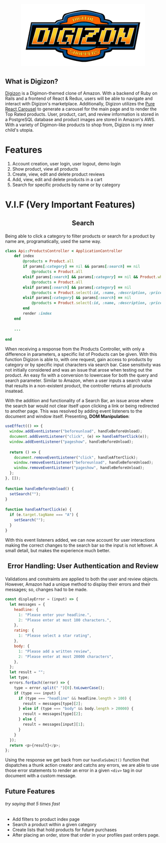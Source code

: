 # [<p align="center"/> <img src="./frontend/src/assets/logo.png" width="400" height="200" />](https://digizon.onrender.com)

## **What is Digizon?**

[Digizon](https://digizon.onrender.com) is a Digimon-themed clone of Amazon. With a backend of Ruby on Rails and a frontend of React & Redux, users will be able to navigate and interact with Digizon's marketplace. Additionally, Digizon utilizes the [Pure React Carousel](https://github.com/express-labs/pure-react-carousel) to generate a carousel for the main page and to render the Top Rated products. User, product, cart, and review information is stored in a PostgreSQL database and product images are stored in Amazon's AWS. With a variety of Digimon-like products to shop from, Digizon is my inner child's utopia.

# **Features**

1. Account creation, user login, user logout, demo login
2. Show product, view all products
3. Create, view, edit and delete product reviews
4. Add, view, edit and delete products in a cart
5. Search for specific products by name or by category

# **V.I.F (Very Important Features)**

## <p align="center"/> **Search** </p>

Being able to click a category to filter products or search for a product by name are, programatically, used the same way.

```ruby
class Api::ProductsController < ApplicationController
    def index
        @products = Product.all
        if params[:category] == nil && params[:search] == nil
            @products = Product.all
        elsif params[:search] && params[:category] == nil && Product.where("lower(name) LIKE ?", "%" + params[:search].downcase + "%").length == 0
            @products = Product.all
        elsif params[:search] && params[:category] == nil
            @products = Product.select(:id, :name, :description, :price, :category).where("lower(name) LIKE ?", "%" + params[:search].downcase + "%")
        elsif params[:category] && params[:search] == nil
            @products = Product.select(:id, :name, :description, :price, :category).where(category: params[:category])
        end
        render :index
    end

    ...

end
```

When receiving a response from the Products Controller, with only a difference in parameters, a specific list of Products can be given. With this function Digizon is able to, with one request, gain access to products by category or by specific input characters via search bar. Case sensitivity was not initially considered and was an issue that arose when testing out the product. An easy fix with a conversion to lowercase for both the query and search parameter. Similar to Amazon, when a user inputs a search value that results in a non-existent product, the controller returns all products insatead.

With the addition and functionality of a Search Bar, an issue arose where the search bar would not clear itself upon clicking a link or being redirected to another page. This was resolved by adding event listeners to the document and window itself. Presenting, **DOM Manipulation**:

```js
useEffect(() => {
  window.addEventListener("beforeunload", handleBeforeUnload);
  document.addEventListener("click", (e) => handleAfterClick(e));
  window.addEventListener("pageshow", handleBeforeUnload);

  return () => {
    document.removeEventListener("click", handleAfterClick);
    window.removeEventListener("beforeunload", handleBeforeUnload);
    window.removeEventListener("pageshow", handleBeforeUnload);
  };
}, []);

function handleBeforeUnload() {
  setSearch("");
}

function handleAfterClick(e) {
  if (e.target.tagName === "A") {
    setSearch("");
  }
}
```

With this event listeners added, we can now account for user interactions making the correct changes to the search bar so the input is not leftover. A small detail, but makes the experience much better.

## <p align="center"/> **Error Handling: User Authentication and Review** </p>

Validations and constraints are applied to both the user and review objects. However, Amazon had a unique method to display their errors and their messages; so, changes had to be made.

```js
const displayError = (input) => {
  let messages = {
    headline: {
      1: "Please enter your headline.",
      2: "Please enter at most 100 characters.",
    },
    rating: {
      1: "Please select a star rating",
    },
    body: {
      1: "Please add a written review",
      2: "Please enter at most 20000 characters",
    },
  };
  let result = "";
  let type;
  errors.forEach((error) => {
    type = error.split(" ")[0].toLowerCase();
    if (type === input) {
      if (type === "headline" && headline.length > 100) {
        result = messages[type][2];
      } else if (type === "body" && body.length > 20000) {
        result = messages[type][2];
      } else {
        result = messages[input][1];
      }
    }
  });
  return <p>{result}</p>;
};
```

Using the response we get back from our `handleSubmit()` function that dispatches a thunk action creator and catchs any errors, we are able to use those error statements to render an error in a given `<div>` tag in our document with a custom message.

## **Future Features**

###### try saying that 5 times fast

- Add filters to product index page
- Search a product within a given category
- Create lists that hold products for future purchases
- After placing an order, store that order in your profiles past orders page.
